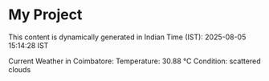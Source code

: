 # My Project

This content is dynamically generated in Indian Time (IST): 2025-08-05 15:14:28 IST


Current Weather in Coimbatore:
Temperature: 30.88 °C
Condition: scattered clouds

